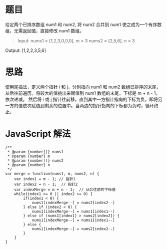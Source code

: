 # 题目
给定两个已排序数组 num1 和 num2, 将 num2 合并到 num1 使之成为一个有序数组，无需返回值，直接修改 num1 数组。
> Input:
nums1 = [1,2,3,0,0,0], m = 3
nums2 = [2,5,6],       n = 3

Output: [1,2,2,3,5,6]

# 思路
使用尾插法，定义两个指针 i 和 j，分别指向 num1 和 num2 数组已排序的末尾，从后往前遍历。将较大的值挑出来赋值到 num1 数组的末尾，下标是 m + n - 1，依次递减。
然后将 i 或 j 指针往前移，直到其中一方指针指向的下标为负，即将另一方的值依次赋值到剩余的位置中。当两边的指针指向的下标都为负时，循环终止。

# JavaScript 解法
```
/**
 * @param {number[]} nums1
 * @param {number} m
 * @param {number[]} nums2
 * @param {number} n
 */
var merge = function(nums1, m, nums2, n) {
    var index1 = m - 1; // 指针1
    var index2 = n - 1;  // 指针2
    var indexMerge = m + n - 1;  // 从后往前的下标值
    while(index1 >= 0 || index2 >= 0) {
        if(index1 < 0) {
            nums1[indexMerge--] = nums2[index2--]
        } else if (index2 < 0) {
            nums1[indexMerge--] = nums1[index1--]
        } else if (nums1[index1] > nums2[index2]) {
            nums1[indexMerge--] = nums1[index1--]
        } else {
            nums1[indexMerge--] = nums2[index2--]
        }
    }
}
```
